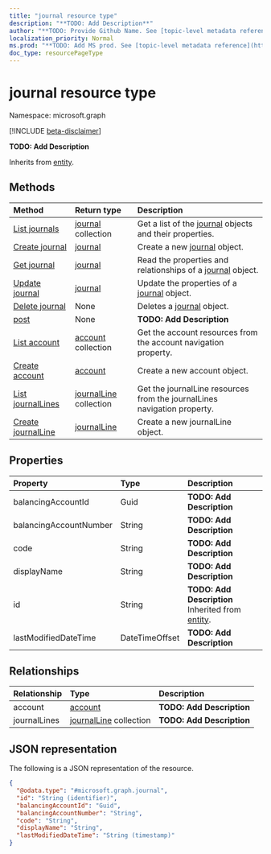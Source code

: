 ```yaml
---
title: "journal resource type"
description: "**TODO: Add Description**"
author: "**TODO: Provide Github Name. See [topic-level metadata reference](https://msgo.azurewebsites.net/add/document/guidelines/metadata.html#topic-level-metadata)**"
localization_priority: Normal
ms.prod: "**TODO: Add MS prod. See [topic-level metadata reference](https://msgo.azurewebsites.net/add/document/guidelines/metadata.html#topic-level-metadata)**"
doc_type: resourcePageType
---
```


# journal resource type

Namespace: microsoft.graph

[!INCLUDE [beta-disclaimer](../../includes/beta-disclaimer.md)]

**TODO: Add Description**


Inherits from [entity](../resources/entity.md).

## Methods
|Method|Return type|Description|
|:---|:---|:---|
|[List journals](../api/journal-list.md)|[journal](../resources/journal.md) collection|Get a list of the [journal](../resources/journal.md) objects and their properties.|
|[Create journal](../api/journal-create.md)|[journal](../resources/journal.md)|Create a new [journal](../resources/journal.md) object.|
|[Get journal](../api/journal-get.md)|[journal](../resources/journal.md)|Read the properties and relationships of a [journal](../resources/journal.md) object.|
|[Update journal](../api/journal-update.md)|[journal](../resources/journal.md)|Update the properties of a [journal](../resources/journal.md) object.|
|[Delete journal](../api/journal-delete.md)|None|Deletes a [journal](../resources/journal.md) object.|
|[post](../api/journal-post.md)|None|**TODO: Add Description**|
|[List account](../api/journal-list-account.md)|[account](../resources/account.md) collection|Get the account resources from the account navigation property.|
|[Create account](../api/journal-post-account.md)|[account](../resources/account.md)|Create a new account object.|
|[List journalLines](../api/journal-list-journallines.md)|[journalLine](../resources/journalline.md) collection|Get the journalLine resources from the journalLines navigation property.|
|[Create journalLine](../api/journal-post-journallines.md)|[journalLine](../resources/journalline.md)|Create a new journalLine object.|

## Properties
|Property|Type|Description|
|:---|:---|:---|
|balancingAccountId|Guid|**TODO: Add Description**|
|balancingAccountNumber|String|**TODO: Add Description**|
|code|String|**TODO: Add Description**|
|displayName|String|**TODO: Add Description**|
|id|String|**TODO: Add Description** Inherited from [entity](../resources/entity.md).|
|lastModifiedDateTime|DateTimeOffset|**TODO: Add Description**|

## Relationships
|Relationship|Type|Description|
|:---|:---|:---|
|account|[account](../resources/account.md)|**TODO: Add Description**|
|journalLines|[journalLine](../resources/journalline.md) collection|**TODO: Add Description**|

## JSON representation
The following is a JSON representation of the resource.
<!-- {
  "blockType": "resource",
  "keyProperty": "id",
  "@odata.type": "microsoft.graph.journal",
  "baseType": "microsoft.graph.entity",
  "openType": false
}
-->
``` json
{
  "@odata.type": "#microsoft.graph.journal",
  "id": "String (identifier)",
  "balancingAccountId": "Guid",
  "balancingAccountNumber": "String",
  "code": "String",
  "displayName": "String",
  "lastModifiedDateTime": "String (timestamp)"
}
```

